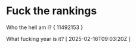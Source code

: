 # Fuck the rankings

Who the hell am I?
{ 11492153 }

What fucking year is it?
[ 2025-02-16T09:03:20Z ]
